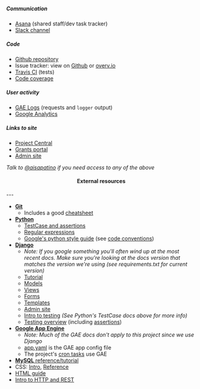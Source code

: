 ##### Communication

- [Asana](https://app.asana.com/0/5175284945766/list) (shared staff/dev task tracker)
- [Slack channel](https://socialjusticefund.slack.com/messages/project-central/)

##### Code

- [Github repository](https://github.com/aisapatino/sjfnw)
- Issue tracker: view on [Github](https://github.com/aisapatino/sjfnw/issues) or [overv.io](https://overv.io/workspace/aisapatino/tough-owl/board/)
- [Travis CI](https://travis-ci.org/aisapatino/sjfnw) (tests) 
- [Code coverage](https://codecov.io/github/aisapatino/sjfnw?branch=master)

##### User activity

- [GAE Logs](https://console.developers.google.com/project/sjf-nw/logs) (requests and `logger` output)
- [Google Analytics](https://analytics.google.com/analytics/web/#report/visitors-overview/a28076150w59219748p60506002/)

##### Links to site

- [Project Central](https://sjf-nw.appspot.com/fund)
- [Grants portal](https://sjf-nw.appspot.com/apply)
- [Admin site](https://sjf-nw.appspot.com/admin)

_Talk to [@aisapatino](https://github.com/aisapatino) if you need access to any of the above_


<h4 align="center">External resources</h4>
---

- **[Git](http://git-scm.com/docs)**
    - Includes a good [cheatsheet](https://training.github.com/kit/downloads/github-git-cheat-sheet.pdf)
- **[Python](https://docs.python.org/2/library/index.html)**
    - [TestCase and assertions](https://docs.python.org/2/library/unittest.html#unittest.TestCase)
    - [Regular expressions](http://doc.pyschools.com/html/regex.html)
    - [Google's python style guide](http://google-styleguide.googlecode.com/svn/trunk/pyguide.html) (see [code conventions](about/code-conventions.md))
- **[Django](https://docs.djangoproject.com/en/1.8/)**
    - _Note: If you google something you'll often wind up at the most recent docs. Make sure you're looking at the docs version that matches the version we're using (see requirements.txt for current version)_
    - [Tutorial](https://docs.djangoproject.com/en/1.8/intro/tutorial01/)
    - [Models](https://docs.djangoproject.com/en/1.8/topics/db/models/)
    - [Views](https://docs.djangoproject.com/en/1.8/topics/http/views/)
    - [Forms](https://docs.djangoproject.com/en/1.8/topics/forms/)
    - [Templates](https://docs.djangoproject.com/en/1.8/topics/templates/)
    - [Admin site](https://docs.djangoproject.com/en/1.8/ref/contrib/admin/)
    - [Intro to testing](https://docs.djangoproject.com/en/1.8/intro/tutorial05/) _(See Python's TestCase docs above for more info)_
    - [Testing overview](https://docs.djangoproject.com/en/1.8/topics/testing/overview/) (including [assertions](https://docs.djangoproject.com/en/1.8/topics/testing/overview/#assertions))
- **[Google App Engine](https://cloud.google.com/appengine/docs/python/)**
    - _Note: Much of the GAE docs don't apply to this project since we use Django_
    - [app.yaml](https://cloud.google.com/appengine/docs/python/config/appconfig) is the GAE app config file
    - The project's [cron tasks](https://cloud.google.com/appengine/docs/python/config/cron) use GAE
- [**MySQL** reference/tutorial](http://sqlzoo.net/w/index.php?title=SQL_Tutorial&redirect=no)
- CSS: [Intro](https://developer.mozilla.org/en-US/docs/Web/Guide/CSS/Getting_started), [Reference](https://developer.mozilla.org/en-US/docs/Web/CSS/Reference)
- [HTML guide](https://developer.mozilla.org/en-US/docs/Web/Guide/HTML)
- [Intro to HTTP and REST](http://code.tutsplus.com/tutorials/a-beginners-guide-to-http-and-rest--net-16340)
